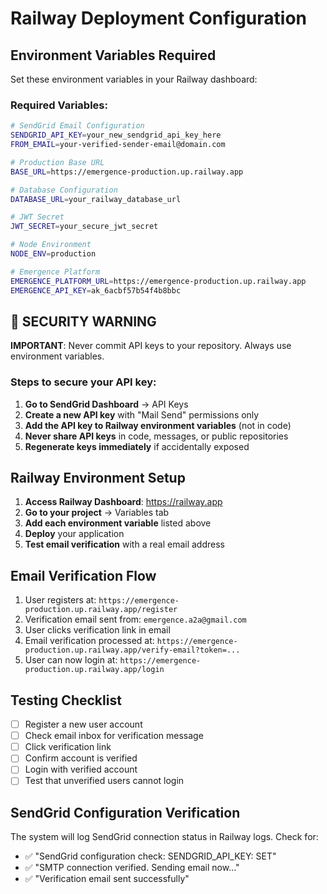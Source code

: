 # Railway Deployment Configuration

## Environment Variables Required

Set these environment variables in your Railway dashboard:

### Required Variables:
```bash
# SendGrid Email Configuration
SENDGRID_API_KEY=your_new_sendgrid_api_key_here
FROM_EMAIL=your-verified-sender-email@domain.com

# Production Base URL
BASE_URL=https://emergence-production.up.railway.app

# Database Configuration
DATABASE_URL=your_railway_database_url

# JWT Secret
JWT_SECRET=your_secure_jwt_secret

# Node Environment
NODE_ENV=production

# Emergence Platform
EMERGENCE_PLATFORM_URL=https://emergence-production.up.railway.app
EMERGENCE_API_KEY=ak_6acbf57b54f4b8bbc
```

## 🔐 SECURITY WARNING

**IMPORTANT**: Never commit API keys to your repository. Always use environment variables.

### Steps to secure your API key:

1. **Go to SendGrid Dashboard** → API Keys
2. **Create a new API key** with "Mail Send" permissions only
3. **Add the API key to Railway environment variables** (not in code)
4. **Never share API keys** in code, messages, or public repositories
5. **Regenerate keys immediately** if accidentally exposed

## Railway Environment Setup

1. **Access Railway Dashboard**: https://railway.app
2. **Go to your project** → Variables tab
3. **Add each environment variable** listed above
4. **Deploy** your application
5. **Test email verification** with a real email address

## Email Verification Flow

1. User registers at: `https://emergence-production.up.railway.app/register`
2. Verification email sent from: `emergence.a2a@gmail.com`
3. User clicks verification link in email
4. Email verification processed at: `https://emergence-production.up.railway.app/verify-email?token=...`
5. User can now login at: `https://emergence-production.up.railway.app/login`

## Testing Checklist

- [ ] Register a new user account
- [ ] Check email inbox for verification message
- [ ] Click verification link
- [ ] Confirm account is verified
- [ ] Login with verified account
- [ ] Test that unverified users cannot login

## SendGrid Configuration Verification

The system will log SendGrid connection status in Railway logs. Check for:
- ✅ "SendGrid configuration check: SENDGRID_API_KEY: SET"
- ✅ "SMTP connection verified. Sending email now..."
- ✅ "Verification email sent successfully"